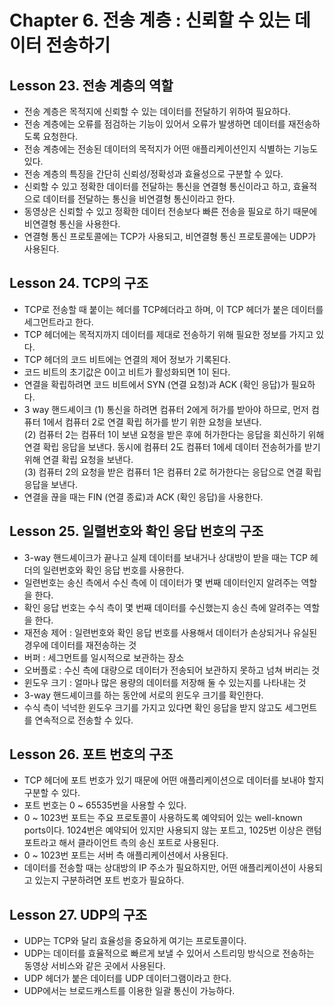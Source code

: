 # Chapter 6. 전송 계층 : 신뢰할 수 있는 데이터 전송하기

## Lesson 23. 전송 계층의 역할
- 전송 계층은 목적지에 신뢰할 수 있는 데이터를 전달하기 위하여 필요하다.  
- 전송 계층에는 오류를 점검하는 기능이 있어서 오류가 발생하면 데이터를 재전송하도록 요청한다.  
- 전송 계층에는 전송된 데이터의 목적지가 어떤 애플리케이션인지 식별하는 기능도 있다.  
- 전송 계층의 특징을 간단히 신뢰성/정확성과 효율성으로 구분할 수 있다.  
- 신뢰할 수 있고 정확한 데이터를 전달하는 통신을 연결형 통신이라고 하고, 효율적으로 데이터를 전달하는 통신을 비연결형 통신이라고 한다.  
- 동영상은 신뢰할 수 있고 정확한 데이터 전송보다 빠른 전송을 필요로 하기 때문에 비연결형 통신을 사용한다.  
- 연결형 통신 프로토콜에는 TCP가 사용되고, 비연결형 통신 프로토콜에는 UDP가 사용된다.  

## Lesson 24. TCP의 구조
- TCP로 전송할 때 붙이는 헤더를 TCP헤더라고 하며, 이 TCP 헤더가 붙은 데이터를 세그먼트라고 한다.  
- TCP 헤더에는 목적지까지 데이터를 제대로 전송하기 위해 필요한 정보를 가지고 있다.  
- TCP 헤더의 코드 비트에는 연결의 제어 정보가 기록된다.  
- 코드 비트의 초기값은 0이고 비트가 활성화되면 1이 된다.  
- 연결을 확립하려면 코드 비트에서 SYN (연결 요청)과 ACK (확인 응답)가 필요하다.  
- 3 way 핸드셰이크
    (1) 통신을 하려면 컴퓨터 2에게 허가를 받아야 하므로, 먼저 컴퓨터 1에서 컴퓨터 2로 연결 확립 허가를 받기 위한 요청을 보낸다.  
    (2) 컴퓨터 2는 컴퓨터 1이 보낸 요청을 받은 후에 허가한다는 응답을 회신하기 위해 연결 확립 응답을 보낸다. 동시에 컴퓨터 2도 컴퓨터 1에세 데이터 전송허가를 받기 위해 연결 확립 요청을 보낸다.  
    (3) 컴퓨터 2의 요청을 받은 컴퓨터 1은 컴퓨터 2로 허가한다는 응답으로 연결 확립 응답을 보낸다.  
- 연결을 끊을 때는 FIN (연결 종료)과 ACK (확인 응답)을 사용한다.  

## Lesson 25. 일렬번호와 확인 응답 번호의 구조
- 3-way 핸드셰이크가 끝나고 실제 데이터를 보내거나 상대방이 받을 때는 TCP 헤더의 일련번호와 확인 응답 번호를 사용한다.  
- 일련번호는 송신 측에서 수신 측에 이 데이터가 몇 번째 데이터인지 알려주는 역할을 한다.  
- 확인 응답 번호는 수식 측이 몇 번째 데이터를 수신했는지 송신 측에 알려주는 역할을 한다.  
- 재전송 제어 : 일련번호와 확인 응답 번호를 사용해서 데이터가 손상되거나 유실된 경우에 데이터를 재전송하는 것  
- 버퍼 : 세그먼트를 일시적으로 보관하는 장소  
- 오버플로 : 수신 측에 대량으로 데이터가 전송되어 보관하지 못하고 넘쳐 버리는 것  
- 윈도우 크기 : 얼마나 많은 용량의 데이터를 저장해 둘 수 있는지를 나타내는 것  
- 3-way 핸드셰이크를 하는 동안에 서로의 윈도우 크기를 확인한다.  
- 수식 측이 넉넉한 윈도우 크기를 가지고 있다면 확인 응답을 받지 않고도 세그먼트를 연속적으로 전송할 수 있다.  

## Lesson 26. 포트 번호의 구조
- TCP 헤더에 포트 번호가 있기 때문에 어떤 애플리케이션으로 데이터를 보내야 할지 구분할 수 있다.  
- 포트 번호는 0 ~ 65535번을 사용할 수 있다.  
- 0 ~ 1023번 포트는 주요 프로토콜이 사용하도록 예약되어 있는 well-known ports이다. 1024번은 예약되어 있지만 사용되지 않는 포트고, 1025번 이상은 랜텀 포트라고 해서 클라이언트 측의 송신 포트로 사용된다.  
- 0 ~ 1023번 포트는 서버 측 애플리케이션에서 사용된다.  
- 데이터를 전송할 때는 상대방의 IP 주소가 필요하지만, 어떤 애플리케이션이 사용되고 있는지 구분하려면 포트 번호가 필요하다.  

## Lesson 27. UDP의 구조
- UDP는 TCP와 달리 효율성을 중요하게 여기는 프로토콜이다.  
- UDP는 데이터를 효율적으로 빠르게 보낼 수 있어서 스트리밍 방식으로 전송하는 동영상 서비스와 같은 곳에서 사용된다.  
- UDP 헤더가 붙은 데이터를 UDP 데이터그램이라고 한다.  
- UDP에서는 브로드캐스트를 이용한 일괄 통신이 가능하다.  